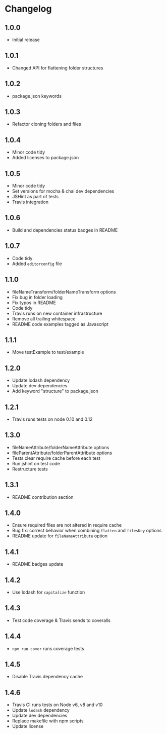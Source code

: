 # Changelog

## 1.0.0

* Initial release

## 1.0.1

* Changed API for flattening folder structures

## 1.0.2

* package.json keywords

## 1.0.3

* Refactor cloning folders and files

## 1.0.4

* Minor code tidy
* Added licenses to package.json

## 1.0.5

* Minor code tidy
* Set versions for mocha & chai dev dependencies
* JSHint as part of tests
* Travis integration

## 1.0.6

* Build and dependencies status badges in README

## 1.0.7

* Code tidy
* Added `editorconfig` file

## 1.1.0

* fileNameTransform/folderNameTransform options
* Fix bug in folder loading
* Fix typos in README
* Code tidy
* Travis runs on new container infrastructure
* Remove all trailing whitespace
* README code examples tagged as Javascript

## 1.1.1

* Move testExample to test/example

## 1.2.0

* Update lodash dependency
* Update dev dependencies
* Add keyword "structure" to package.json

## 1.2.1

* Travis runs tests on node 0.10 and 0.12

## 1.3.0

* fileNameAttribute/folderNameAttribute options
* fileParentAttribute/folderParentAttribute options
* Tests clear require cache before each test
* Run jshint on test code
* Restructure tests

## 1.3.1

* README contribution section

## 1.4.0

* Ensure required files are not altered in require cache
* Bug fix: correct behavior when combining `flatten` and `filesKey` options
* README update for `fileNameAttribute` option

## 1.4.1

* README badges update

## 1.4.2

* Use lodash for `capitalize` function

## 1.4.3

* Test code coverage & Travis sends to coveralls

## 1.4.4

* `npm run cover` runs coverage tests

## 1.4.5

* Disable Travis dependency cache

## 1.4.6

* Travis CI runs tests on Node v6, v8 and v10
* Update `lodash` dependency
* Update dev dependencies
* Replace makefile with npm scripts
* Update license
